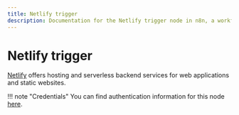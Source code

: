 ```yaml
---
title: Netlify trigger
description: Documentation for the Netlify trigger node in n8n, a workflow automation platform. Includes details of operations and configuration, and links to examples and credentials information.
---
```


# Netlify trigger

[Netlify](https://netlify.com/) offers hosting and serverless backend services for web applications and static websites.

!!! note "Credentials"
    You can find authentication information for this node [here](/integrations/builtin/credentials/netlify/).

